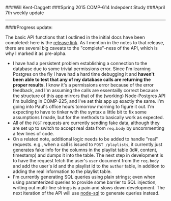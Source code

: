 ###Will Kent-Daggett
###Spring 2015 COMP-614 Indepdent Study
###April 7th weekly update

---
####Progress update:

The basic API functions that I outlined in the initial docs have been completed: here is the [release link](https://github.com/wmcn-fm/wmcn-api/releases/tag/v0.1). As I mention in the notes to that release, there are several big caveats to the "complete"-ness of the API, which is why I marked it as pre-alpha.

* I have had a persistent problem establishing a connection to the database due to some trivial permissions error. Since I'm learning Postgres on the fly I have had a hard time debugging it and **haven't been able to test that any of my database calls are returning the proper results**. I know it's a permissions error because of the error feedback, and I'm assuming the calls are essentailly correct because the structure of this app mirrors that of the (working) Node-Postgres API I'm building in COMP-225, and I've set this app up exactly the same. I'm going into Paul's office hours tomorrow morning to figure it out. I'm expecting to have to tinker with the syntax a little bit to fix some assumptions I made, but for the methods to basically work as expected.
* All of the `POST` requests are currently sending fake data, although they are set up to switch to accept real data from `req.body` by uncommenting a few lines of code.
* On a related note, additional logic needs to be added to handle "real" requests. e.g., when a call is issued to `POST /playlists`, it currently just generates fake info for the columns in the playlist table (id#, content, timestamp) and dumps it into the table. The next step in development is to have the request fetch the user's `user` document from the `req.body` and add the user's id and the playlist id to the `author` table, in addition to adding the real information to the playlist table.
* I'm currently generating SQL queries using plain strings; even when using paramterized queries to provide some barrier to SQL injection, writing out multi-line strings is a pain and slows down development. The next iteration of the API will use [node-sql](https://github.com/brianc/node-sql) to generate queries instead.